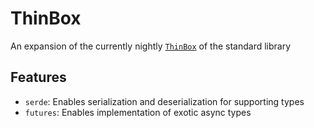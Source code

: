 # ThinBox
An expansion of the currently nightly [`ThinBox`](https://doc.rust-lang.org/stable/std/boxed/struct.ThinBox.html) of the standard library

## Features
- `serde`: Enables serialization and deserialization for supporting types
- `futures`: Enables implementation of exotic async types